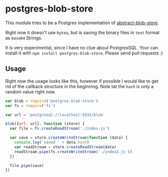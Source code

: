 # postgres-blob-store

This module tries to be a Postgres implementation of [abstract-blob-store](https://github.com/maxogden/abstract-blob-store).

Right now it doesn't use `bytea`, but is saving the binary files in `text` format as `base64`
Strings.

It is very experimental, since I have no clue about PostgresSQL. Your can install it 
with `npm install postgres-blob-store`. Please send pull requests :)

## Usage

Right now the usage looks like this, however if possible I would like to get
rid of the callback structure in the beginning. Note tat the `hash` is only a random
value right now.

```js
var blob = require('postgres-blob-store')
var fs = require('fs')

var url = 'postgresql://localhost:5432/blob'

blob({url: url}, function (store) {
  var file = fs.createReadStream('./index.js')

  var save = store.createWriteStream(function (data) {
    console.log('saved ' + data.hash)
    var readStream = store.createReadStream(data)
    readStream.pipe(fs.createWriteStream('./index2.js'))
  })

  file.pipe(save)
})
```